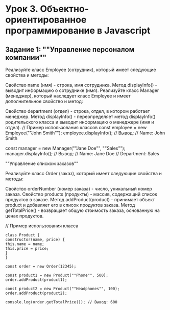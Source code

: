 # Урок 3. Объектно-ориентированное программирование в Javascript

## Задание 1: ""Управление персоналом компании""

Реализуйте класс Employee (сотрудник), который имеет следующие свойства и методы:

Свойство name (имя) - строка, имя сотрудника.
Метод displayInfo() - выводит информацию о сотруднике (имя).
Реализуйте класс Manager (менеджер), который наследует класс Employee и имеет дополнительное свойство и метод:

Свойство department (отдел) - строка, отдел, в котором работает менеджер.
Метод displayInfo() - переопределяет метод displayInfo() родительского класса и выводит информацию о менеджере (имя и отдел).
// Пример использования классов
const employee = new Employee(""John Smith"");
employee.displayInfo();
// Вывод:
// Name: John Smith

const manager = new Manager(""Jane Doe"", ""Sales"");
manager.displayInfo();
// Вывод:
// Name: Jane Doe
// Department: Sales

""Управление списком заказов""

Реализуйте класс Order (заказ), который имеет следующие свойства и методы:

Свойство orderNumber (номер заказа) - число, уникальный номер заказа.
Свойство products (продукты) - массив, содержащий список продуктов в заказе.
Метод addProduct(product) - принимает объект product и добавляет его в список продуктов заказа.
Метод getTotalPrice() - возвращает общую стоимость заказа, основанную на ценах продуктов.

// Пример использования класса
```
class Product {
constructor(name, price) {
this.name = name;
this.price = price;
}
}

const order = new Order(12345);

const product1 = new Product(""Phone"", 500);
order.addProduct(product1);

const product2 = new Product(""Headphones"", 100);
order.addProduct(product2);

console.log(order.getTotalPrice()); // Вывод: 600
```
